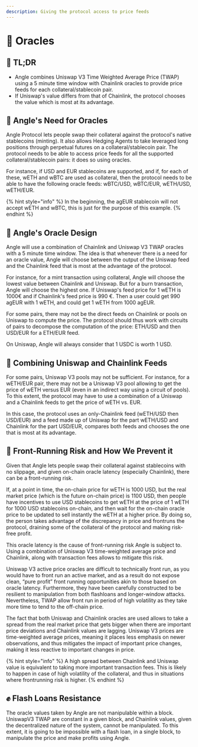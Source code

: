 ```yaml
---
description: Giving the protocol access to price feeds
---
```


# 🔱 Oracles

## 🔎 TL;DR

* Angle combines Uniswap V3 Time Weighted Average Price \(TWAP\) using a 5 minute time window with Chainlink oracles to provide price feeds for each collateral/stablecoin pair.
* If Uniswap's value differs from that of Chainlink, the protocol chooses the value which is most at its advantage.

## 🔮 Angle's Need for Oracles

Angle Protocol lets people swap their collateral against the protocol's native stablecoins \(minting\). It also allows Hedging Agents to take leveraged long positions through perpetual futures on a collateral/stablecoin pair. The protocol needs to be able to access price feeds for all the supported collateral/stablecoin pairs: it does so using oracles.

For instance, if USD and EUR stablecoins are supported, and if, for each of these, wETH and wBTC are used as collateral, then the protocol needs to be able to have the following oracle feeds: wBTC/USD, wBTC/EUR, wETH/USD, wETH/EUR.

{% hint style="info" %}
In the beginning, the agEUR stablecoin will not accept wETH and wBTC, this is just for the purpose of this example.
{% endhint %}

## 🎨 Angle's Oracle Design

Angle will use a combination of Chainlink and Uniswap V3 TWAP oracles with a 5 minute time window. The idea is that whenever there is a need for an oracle value, Angle will choose between the output of the Uniswap feed and the Chainlink feed that is most at the advantage of the protocol.

For instance, for a mint transaction using collateral, Angle will choose the lowest value between Chainlink and Uniswap. But for a burn transaction, Angle will choose the highest one. If Uniswap's feed price for 1 wETH is 1000€ and if Chainlink's feed price is 990 €. Then a user could get 990 agEUR with 1 wETH, and could get 1 wETH from 1000 agEUR.

For some pairs, there may not be the direct feeds on Chainlink or pools on Uniswap to compute the price. The protocol should thus work with circuits of pairs to decompose the computation of the price: ETH/USD and then USD/EUR for a ETH/EUR feed.

On Uniswap, Angle will always consider that 1 USDC is worth 1 USD.

## 🔀 Combining Uniswap and Chainlink Feeds

For some pairs, Uniswap V3 pools may not be sufficient. For instance, for a wETH/EUR pair, there may not be a Uniswap V3 pool allowing to get the price of wETH versus EUR \(even in an indirect way using a circuit of pools\). To this extent, the protocol may have to use a combination of a Uniswap and a Chainlink feeds to get the price of wETH vs. EUR.

In this case, the protocol uses an only-Chainlink feed \(wETH/USD then USD/EUR\) and a feed made up of Uniswap for the part wETH/USD and Chainlink for the part USD/EUR, compares both feeds and chooses the one that is most at its advantage.

## 🚁 Front-Running Risk and How We Prevent it

Given that Angle lets people swap their collateral against stablecoins with no slippage, and given on-chain oracle latency \(especially Chainlink\), there can be a front-running risk.

If, at a point in time, the on-chain price for wETH is 1000 USD, but the real market price \(which is the future on-chain price\) is 1100 USD, then people have incentives to use USD stablecoins to get wETH at the price of 1 wETH for 1000 USD stablecoins on-chain, and then wait for the on-chain oracle price to be updated to sell instantly the wETH at a higher price. By doing so, the person takes advantage of the discrepancy in price and frontruns the protocol, draining some of the collateral of the protocol and making risk-free profit.

This oracle latency is the cause of front-running risk Angle is subject to. Using a combination of Uniswap V3 time-weighted average price and Chainlink, along with transaction fees allows to mitigate this risk.

Uniswap V3 active price oracles are difficult to technically front run, as you would have to front run an active market, and as a result do not expose clean, “pure profit” front running opportunities akin to those based on oracle latency. Furthermore, they have been carefully constructed to be resilient to manipulation from both flashloans and longer-window attacks. Nevertheless, TWAP allow front run in period of high volatility as they take more time to tend to the off-chain price.

The fact that both Uniswap and Chainlink oracles are used allows to take a spread from the real market price that gets bigger when there are important price deviations and Chainlink values are lagging. Uniswap V3 prices are time-weighted average prices, meaning it places less emphasis on newer observations, and thus mitigates the impact of important price changes, making it less reactive to important changes in price.

{% hint style="info" %}
A high spread between Chainlink and Uniswap value is equivalent to taking more important transaction fees. This is likely to happen in case of high volatility of the collateral, and thus in situations where frontrunning risk is higher.
{% endhint %}

## ✊ Flash Loans Resistance

The oracle values taken by Angle are not manipulable within a block. UniswapV3 TWAP are constant in a given block, and Chainlink values, given the decentralized nature of the system, cannot be manipulated. To this extent, it is going to be impossible with a flash loan, in a single block, to manipulate the price and make profits using Angle.

